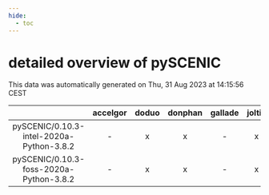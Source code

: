```yaml
---
hide:
  - toc
---
```


detailed overview of pySCENIC
=============================


This data was automatically generated on Thu, 31 Aug 2023 at 14:15:56 CEST  

| |accelgor|doduo|donphan|gallade|joltik|skitty|swalot|victini|
| :---: | :---: | :---: | :---: | :---: | :---: | :---: | :---: | :---: |
|pySCENIC/0.10.3-intel-2020a-Python-3.8.2|-|x|x|-|x|x|x|x|
|pySCENIC/0.10.3-foss-2020a-Python-3.8.2|-|x|x|-|x|x|x|x|
